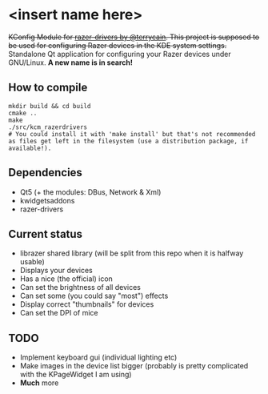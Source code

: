 # \<insert name here>

~~KConfig Module for [razer-drivers by @terrycain](https://github.com/terrycain/razer-drivers). This project is supposed to be used for configuring Razer devices in the KDE system settings.~~
Standalone Qt application for configuring your Razer devices under GNU/Linux. **A new name is in search!**

## How to compile
```
mkdir build && cd build
cmake ..
make
./src/kcm_razerdrivers
# You could install it with 'make install' but that's not recommended as files get left in the filesystem (use a distribution package, if available!).
```

## Dependencies
* Qt5 (+ the modules: DBus, Network & Xml)
* kwidgetsaddons
* razer-drivers

## Current status
* librazer shared library (will be split from this repo when it is halfway usable)
* Displays your devices
* Has a nice (the official) icon
* Can set the brightness of all devices
* Can set some (you could say "most") effects
* Display correct "thumbnails" for devices
* Can set the DPI of mice

## TODO
* Implement keyboard gui (individual lighting etc)
* Make images in the device list bigger (probably is pretty complicated with the KPageWidget I am using)
* **Much** more

